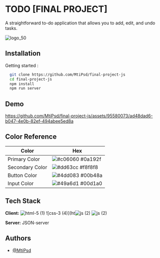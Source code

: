 
# TODO [FINAL PROJECT]

A straightforward to-do application that allows you to add, edit, and undo tasks.

![logo_50](https://github.com/MtiPsd/final-project-js/assets/95580073/15aa86d7-8edf-4883-b3a6-08f383a2bda1)

## Installation

Getting started :

```bash
  git clone https://github.com/MtiPsd/final-project-js
  cd final-project-js
  npm install
  npm run server
```
    
## Demo


https://github.com/MtiPsd/final-project-js/assets/95580073/ad48dad6-b047-4e0b-82ef-494abee5ed8a


## Color Reference

| Color             | Hex                                                                |
| ----------------- | ------------------------------------------------------------------ |
| Primary Color | ![#c06060](https://via.placeholder.com/10/c06060?text=+) #0a192f |
| Secondary Color | ![#dd63cc](https://via.placeholder.com/10/dd63cc?text=+) #f8f8f8 |
| Button Color | ![#4dd083](https://via.placeholder.com/10/4dd083?text=+) #00b48a |
| Input Color | ![#49a6d1](https://via.placeholder.com/10/49a6d1?text=+) #00d1a0 |


## Tech Stack

**Client:** 
![html-5 (1)](https://github.com/MtiPsd/final-project-js/assets/95580073/d092e537-24f7-4637-aad7-f02bb1427615)
![css-3 (4)](ht![js (2)](https://github.com/MtiPsd/final-project-js/assets/95580073/1a0d144a-e452-4bd9-864b-fbb1107a9f50)
![js (2)](https://github.com/MtiPsd/final-project-js/assets/95580073/944a99b3-8c24-4b86-aa6d-bd02ac1073d1)


**Server:** JSON-server


## Authors

- [@MtiPsd](https://www.github.com/MtiPsd)

